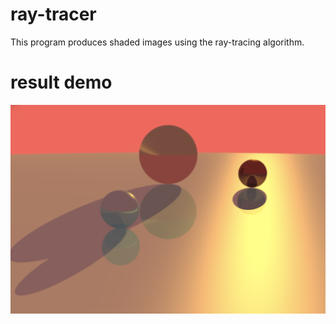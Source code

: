 # ray-tracer
This program produces shaded images using the ray-tracing algorithm.

# result demo

![rendered result](myscene.png)
